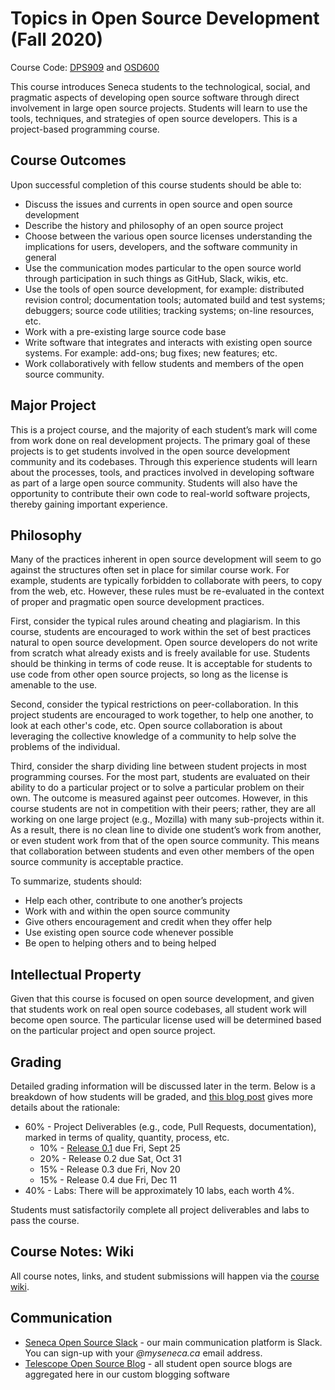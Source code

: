 # Topics in Open Source Development (Fall 2020)

Course Code: [DPS909](http://www.senecacollege.ca/cgi-bin/subject?s1=DPS909) and [OSD600](http://www.senecacollege.ca/cgi-bin/subject?s1=OSD600)

This course introduces Seneca students to the technological, social, and pragmatic aspects of developing open source software through direct involvement in large open source projects.  Students will learn to use the tools, techniques, and strategies of open source developers. This is a project-based programming course.

## Course Outcomes

Upon successful completion of this course students should be able to:

* Discuss the issues and currents in open source and open source development
* Describe the history and philosophy of an open source project
* Choose between the various open source licenses understanding the implications for users, developers, and the software community in general
* Use the communication modes particular to the open source world through participation in such things as GitHub, Slack, wikis, etc.
* Use the tools of open source development, for example: distributed revision control; documentation tools; automated build and test systems; debuggers; source code utilities; tracking systems; on-line resources, etc.
* Work with a pre-existing large source code base
* Write software that integrates and interacts with existing open source systems. For example: add-ons; bug fixes; new features; etc.
* Work collaboratively with fellow students and members of the open source community.

## Major Project

This is a project course, and the majority of each student’s mark will come from work done on real development projects. The primary goal of these projects is to get students involved in the open source development community and its codebases. Through this experience students will learn about the processes, tools, and practices involved in developing software as part of a large open source community.  Students will also have the opportunity to contribute their own code to real-world software projects, thereby gaining important experience.

## Philosophy

Many of the practices inherent in open source development will seem to go against the structures often set in place for similar course work. For example, students are typically forbidden to collaborate with peers, to copy from the web, etc. However, these rules must be re-evaluated in the context of proper and pragmatic open source development practices. 

First, consider the typical rules around cheating and plagiarism. In this course, students are encouraged to work within the set of best practices natural to open source development. Open source developers do not write from scratch what already exists and is freely available for use. Students should be thinking in terms of code reuse. It is acceptable for students to use code from other open source projects, so long as the license is amenable to the use. 

Second, consider the typical restrictions on peer-collaboration. In this project students are encouraged to work together, to help one another, to look at each other's code, etc. Open source collaboration is about leveraging the collective knowledge of a community to help solve the problems of the individual. 

Third, consider the sharp dividing line between student projects in most programming courses. For the most part, students are evaluated on their ability to do a particular project or to solve a particular problem on their own. The outcome is measured against peer outcomes. However, in this course students are not in competition with their peers; rather, they are all working on one large project (e.g., Mozilla) with many sub-projects within it. As a result, there is no clean line to divide one student’s work from another, or even student work from that of the open source community. This means that collaboration between students and even other members of the open source community is acceptable practice. 

To summarize, students should:

* Help each other, contribute to one another’s projects 
* Work with and within the open source community 
* Give others encouragement and credit when they offer help 
* Use existing open source code whenever possible 
* Be open to helping others and to being helped

## Intellectual Property

Given that this course is focused on open source development, and given that students work on real open source codebases, all student work will become open source. The particular license used will be determined based on the particular project and open source project.

## Grading

Detailed grading information will be discussed later in the term.  Below is a breakdown of how students will be graded, and [this blog post](http://blog.humphd.org/vocamus-680/?p=680) gives more details about the rationale:

* 60% - Project Deliverables (e.g., code, Pull Requests, documentation), marked in terms of quality, quantity, process, etc.
    * 10% - [Release 0.1](release-0.1.md) due Fri, Sept 25
    * 20% - Release 0.2 due Sat, Oct 31
    * 15% - Release 0.3 due Fri, Nov 20
    * 15% - Release 0.4 due Fri, Dec 11
* 40% - Labs: There will be approximately 10 labs, each worth 4%.

Students must satisfactorily complete all project deliverables and labs to pass the course.

## Course Notes: Wiki

All course notes, links, and student submissions will happen via the [course wiki](https://github.com/Seneca-CDOT/topics-in-open-source-2020/wiki).

## Communication

* [Seneca Open Source Slack](https://seneca-open-source.slack.com) - our main communication platform is Slack.  You can sign-up with your *@myseneca.ca* email address.
* [Telescope Open Source Blog](https://telescope.cdot.systems/) - all student open source blogs are aggregated here in our custom blogging software
